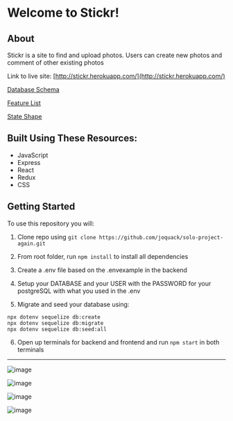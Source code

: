 # Welcome to Stickr!
## About 
Stickr is a site to find and upload photos. Users can create new photos and comment of other existing photos

Link to live site: [http://stickr.herokuapp.com/](http://stickr.herokuapp.com/)

[Database Schema](https://github.com/joquack/solo-project-again/wiki/Database-Schema)

[Feature List](https://github.com/joquack/solo-project-again/wiki/Feature-List)

[State Shape](https://github.com/joquack/solo-project-again/wiki/State-Shape)

## Built Using These Resources:

 - JavaScript
 - Express
 - React
 - Redux
 - CSS


## Getting Started

To use this repository you will: 
1. Clone repo using ```git clone https://github.com/joquack/solo-project-again.git```

2. From root folder, run ```npm install``` to install all dependencies 

3. Create a .env file based on the .envexample in the backend

4. Setup your DATABASE and your USER with the PASSWORD for your postgreSQL with what you used in the .env

5. Migrate and seed your database using: 
```
npx dotenv sequelize db:create
npx dotenv sequelize db:migrate
npx dotenv sequelize db:seed:all
```

6. Open up terminals for backend and frontend and run ```npm start``` in both terminals
___

![image](https://user-images.githubusercontent.com/79065322/177236279-fb9317ce-af59-41f7-ac9f-c739d91cdcb9.png)

![image](https://user-images.githubusercontent.com/79065322/177236228-350eae03-7e77-42e4-a279-c71ffb42ec51.png)

![image](https://user-images.githubusercontent.com/79065322/177236373-ba9108bd-5770-42f5-a108-f470c5a025eb.png)

![image](https://user-images.githubusercontent.com/79065322/177236446-bccc56b7-4620-49aa-ab31-cd5d30c340e5.png)
